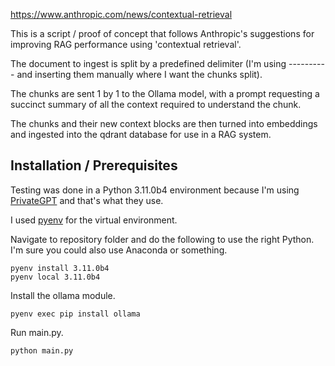 https://www.anthropic.com/news/contextual-retrieval

This is a script / proof of concept that follows Anthropic's suggestions for improving RAG performance using 'contextual retrieval'.

The document to ingest is split by a predefined delimiter (I'm using ---------- and inserting them manually where I want the chunks split).

The chunks are sent 1 by 1 to the Ollama model, with a prompt requesting a succinct summary of all the context required to understand the chunk.

The chunks and their new context blocks are then turned into embeddings and ingested into the qdrant database for use in a RAG system.

## Installation / Prerequisites
Testing was done in a Python 3.11.0b4 environment because I'm using [PrivateGPT](https://docs.privategpt.dev/installation/getting-started/installation) and that's what they use.

I used [pyenv](https://github.com/pyenv-win/pyenv-win) for the virtual environment.

Navigate to repository folder and do the following to use the right Python. I'm sure you could also use Anaconda or something.
```
pyenv install 3.11.0b4
pyenv local 3.11.0b4
```
Install the ollama module.
```
pyenv exec pip install ollama
```
Run main.py.
```
python main.py
```
